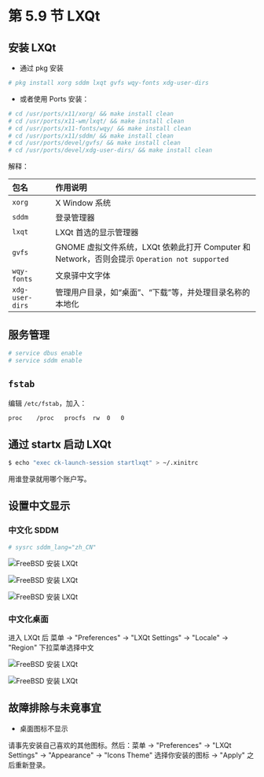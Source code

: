 # 第 5.9 节 LXQt

## 安装 LXQt

- 通过 pkg 安装

```sh
# pkg install xorg sddm lxqt gvfs wqy-fonts xdg-user-dirs
```

- 或者使用 Ports 安装：

```sh
# cd /usr/ports/x11/xorg/ && make install clean
# cd /usr/ports/x11-wm/lxqt/ && make install clean
# cd /usr/ports/x11-fonts/wqy/ && make install clean
# cd /usr/ports/x11/sddm/ && make install clean
# cd /usr/ports/devel/gvfs/ && make install clean
# cd /usr/ports/devel/xdg-user-dirs/ && make install clean 
```

解释：

| 包名               | 作用说明                                                                 |
|:--------------------|:--------------------------------------------------------------------------|
| `xorg`             |  X Window 系统 |
| `sddm`             | 登录管理器 |
| `lxqt`             | LXQt 首选的显示管理器 |
| `gvfs`             | GNOME 虚拟文件系统，LXQt 依赖此打开 Computer 和 Network，否则会提示 `Operation not supported`|
| `wqy-fonts`        | 文泉驿中文字体|
| `xdg-user-dirs`    | 管理用户目录，如“桌面”、“下载”等，并处理目录名称的本地化|


## 服务管理


```sh
# service dbus enable
# service sddm enable
```

## `fstab`

编辑 `/etc/fstab`，加入：

```sh
proc	/proc	procfs	rw	0	0
```

## 通过 startx 启动 LXQt

```sh
$ echo "exec ck-launch-session startlxqt" > ~/.xinitrc
```

用谁登录就用哪个账户写。

## 设置中文显示

### 中文化 SDDM

```sh
# sysrc sddm_lang="zh_CN"
```

![FreeBSD 安装 LXQt](../.gitbook/assets/lxqt1.png)

![FreeBSD 安装 LXQt](../.gitbook/assets/lxqt2.png)

![FreeBSD 安装 LXQt](../.gitbook/assets/lxqt3.png)

### 中文化桌面

进入 LXQt 后 菜单 -> "Preferences" -> "LXQt Settings" -> "Locale" -> "Region" 下拉菜单选择中文

![FreeBSD 安装 LXQt](../.gitbook/assets/lxqt4.png)

![FreeBSD 安装 LXQt](../.gitbook/assets/lxqt5.png)

## 故障排除与未竟事宜

- 桌面图标不显示

请事先安装自己喜欢的其他图标。然后：菜单 -> "Preferences" -> "LXQt Settings" -> "Appearance" -> "Icons Theme" 选择你安装的图标 -> "Apply" 之后重新登录。

